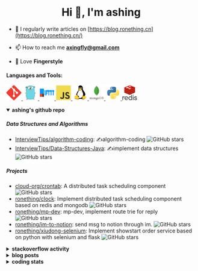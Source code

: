 <h1 align="center">Hi 👋, I'm ashing</h1>

- 📝 I regularly write articles on [https://blog.ronething.cn](https://blog.ronething.cn/)

- 📫 How to reach me **axingfly@gmail.com**

- 🎸 Love **Fingerstyle**

<h4 align="left">Languages and Tools:</h4>
<p align="left"> <a href="https://git-scm.com/" target="_blank" rel="noreferrer"> <img src="./icons/git-scm-icon.svg" alt="git" width="40" height="40"/> </a> <a href="https://golang.org" target="_blank" rel="noreferrer"> <img src="./icons/go-original.svg" alt="go" width="40" height="40"/> </a> <a href="https://ifttt.com/" target="_blank" rel="noreferrer"> <img src="./icons/ifttt-ar21.svg" alt="ifttt" width="40" height="40"/> </a> <a href="https://developer.mozilla.org/en-US/docs/Web/JavaScript" target="_blank" rel="noreferrer"> <img src="./icons/javascript-original.svg" alt="javascript" width="40" height="40"/> </a> <a href="https://www.linux.org/" target="_blank" rel="noreferrer"> <img src="./icons/linux-original.svg" alt="linux" width="40" height="40"/> </a> <a href="https://www.mongodb.com/" target="_blank" rel="noreferrer"> <img src="./icons/mongodb-original-wordmark.svg" alt="mongodb" width="40" height="40"/> </a> <a href="https://www.python.org" target="_blank" rel="noreferrer"> <img src="./icons/python-original.svg" alt="python" width="40" height="40"/> </a> <a href="https://redis.io" target="_blank" rel="noreferrer"> <img src="./icons/redis-original-wordmark.svg" alt="redis" width="40" height="40"/> </a>

<details open>
  <summary><b>ashing's github repo</b></summary>

##### Data Structures and Algorithms

- [InterviewTips/algorithm-coding](https://github.com/InterviewTips/algorithm-coding): ✍️algorithm-coding  ![GitHub stars](https://img.shields.io/github/stars/InterviewTips/algorithm-coding?style=flat-square)
- [InterviewTips/Data-Structures-Java](https://github.com/InterviewTips/Data-Structures-Java): ✍️implement data structures ![GitHub stars](https://img.shields.io/github/stars/InterviewTips/Data-Structures-Java?style=flat-square)

##### Projects

- [cloud-org/crontab](https://github.com/cloud-org/crontab): A distributed task scheduling component ![GitHub stars](https://img.shields.io/github/stars/cloud-org/crontab?style=flat-square)
- [ronething/clock](https://github.com/ronething/clock): Implement distributed task scheduling component based on redis and mongodb ![GitHub stars](https://img.shields.io/github/stars/ronething/clock?style=flat-square)
- [ronething/mp-dev](https://github.com/ronething/mp-dev): mp-dev, implement route trie for reply ![GitHub stars](https://img.shields.io/github/stars/ronething/mp-dev?style=flat-square)
- [ronething/im-to-notion](https://github.com/ronething/im-to-notion): send msg to notion through im. ![GitHub stars](https://img.shields.io/github/stars/ronething/im-to-notion?style=flat-square)
- [ronething/xiudong-selenium](https://github.com/ronething/xiudong-selenium): Implement showstart order service based on python with selenium and flask ![GitHub stars](https://img.shields.io/github/stars/ronething/xiudong-selenium?style=flat-square)

</details>

<details>
  <summary><b>stackoverflow activity</b></summary>
  <br/>

<!-- STACKOVERFLOW:START -->
- [Answer by ashing for Golang Logrus Enable Opentelemetry Trace ID and Span ID in all Application Logs](https://stackoverflow.com/questions/72812236/golang-logrus-enable-opentelemetry-trace-id-and-span-id-in-all-application-logs/72839497#72839497)
- [Answer by ashing for Docker: Go server does not respond](https://stackoverflow.com/questions/72783444/docker-go-server-does-not-respond/72783904#72783904)
- [Answer by ashing for Why does an array field in a Go struct default to null when inserted into mongoDB database?](https://stackoverflow.com/questions/72724175/why-does-an-array-field-in-a-go-struct-default-to-null-when-inserted-into-mongod/72781724#72781724)
- [Answer by ashing for Mongodb how to search by regex OR on many fields?](https://stackoverflow.com/questions/72780053/mongodb-how-to-search-by-regex-or-on-many-fields/72780187#72780187)
- [Answer by ashing for How to create a dictionary out of weird list format?](https://stackoverflow.com/questions/72779914/how-to-create-a-dictionary-out-of-weird-list-format/72779993#72779993)
<!-- STACKOVERFLOW:END -->
</details>

<details>
  <summary><b>blog posts</b></summary>
  <br/>

<!-- BLOG-POST-LIST:START -->
 - [Xiudong-Go Release](https://blog.ronething.cn/20230227-xiudong-go.html) - 2023-02-27T18:22:20Z
 - [GitHub Star Migration](https://blog.ronething.cn/20230223-star-migration.html) - 2023-02-23T20:29:22Z
 - [Build Apache APISIX From Source On M2 Pro](https://blog.ronething.cn/20230212-build-apisix-on-m2-pro.html) - 2023-02-12T15:50:19Z
 - [zhengzaitv-go release](https://blog.ronething.cn/20220629-zhengzaitv-go.html) - 2022-06-29T09:59:23Z
 - [go-zero gin jaeger trace](https://blog.ronething.cn/20220628-go-zero-trace-gin.html) - 2022-06-28T09:59:23Z<!-- BLOG-POST-LIST:END -->

</details>

  
<details>
  <summary><b>coding stats</b></summary>
  <br/>

<!--START_SECTION:waka-->
**🐱 My GitHub Data** 

> 🏆 1,780 Contributions in the Year 2024
 > 
> 📦 776.5 kB Used in GitHub's Storage 
 > 
> 📜 72 Public Repositories 
 > 
**I'm a Night 🦉** 

```text
🌞 Morning    40 commits     ███░░░░░░░░░░░░░░░░░░░░░░   14.71% 
🌆 Daytime    93 commits     ████████░░░░░░░░░░░░░░░░░   34.19% 
🌃 Evening    96 commits     ████████░░░░░░░░░░░░░░░░░   35.29% 
🌙 Night      43 commits     ████░░░░░░░░░░░░░░░░░░░░░   15.81%
```
📅 **I'm Most Productive on Saturday** 

```text
Monday       25 commits     ██░░░░░░░░░░░░░░░░░░░░░░░   9.19% 
Tuesday      25 commits     ██░░░░░░░░░░░░░░░░░░░░░░░   9.19% 
Wednesday    34 commits     ███░░░░░░░░░░░░░░░░░░░░░░   12.5% 
Thursday     40 commits     ███░░░░░░░░░░░░░░░░░░░░░░   14.71% 
Friday       41 commits     ███░░░░░░░░░░░░░░░░░░░░░░   15.07% 
Saturday     63 commits     █████░░░░░░░░░░░░░░░░░░░░   23.16% 
Sunday       44 commits     ████░░░░░░░░░░░░░░░░░░░░░   16.18%
```


📊 **This Week I Spent My Time On** 

```text
⌚︎ Time Zone: Asia/Shanghai

💬 Programming Languages: 
Go                       14 hrs 24 mins      ███████████████░░░░░░░░░░   60.72% 
YAML                     2 hrs 48 mins       ███░░░░░░░░░░░░░░░░░░░░░░   11.83% 
Lua                      2 hrs 6 mins        ██░░░░░░░░░░░░░░░░░░░░░░░   8.92% 
Other                    1 hr 49 mins        ██░░░░░░░░░░░░░░░░░░░░░░░   7.73% 
Rust                     49 mins             ░░░░░░░░░░░░░░░░░░░░░░░░░   3.45%

🔥 Editors: 
Cursor                   19 hrs 18 mins      ████████████████████░░░░░   81.42% 
IntelliJ IDEA            2 hrs 25 mins       ██░░░░░░░░░░░░░░░░░░░░░░░   10.2% 
Neovim                   1 hr 50 mins        ██░░░░░░░░░░░░░░░░░░░░░░░   7.75% 
VS Code                  9 mins              ░░░░░░░░░░░░░░░░░░░░░░░░░   0.63%

💻 Operating System: 
Mac                      23 hrs 43 mins      █████████████████████████   100.0%
```

**I Mostly Code in Go** 

```text
Go                       39 repos            ███████████░░░░░░░░░░░░░░   45.35% 
Python                   14 repos            ████░░░░░░░░░░░░░░░░░░░░░   16.28% 
JavaScript               10 repos            ███░░░░░░░░░░░░░░░░░░░░░░   11.63% 
HTML                     4 repos             █░░░░░░░░░░░░░░░░░░░░░░░░   4.65% 
TypeScript               4 repos             █░░░░░░░░░░░░░░░░░░░░░░░░   4.65%
```



 Last Updated on 30/11/2024 10:07:28 UTC+08:00
<!--END_SECTION:waka-->

</details>
